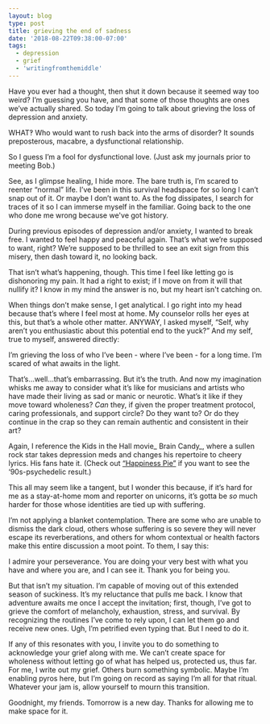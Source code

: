 ```yaml
---
layout: blog
type: post
title: grieving the end of sadness
date: '2018-08-22T09:38:00-07:00'
tags:
  - depression
  - grief
  - 'writingfromthemiddle'
---
```

Have you ever had a thought, then shut it down because it seemed way too weird? I’m guessing you have, and that some of those thoughts are ones we’ve actually shared. So today I’m going to talk about grieving the loss of depression and anxiety.

WHAT‽ Who would want to rush back into the arms of disorder? It sounds preposterous, macabre, a dysfunctional relationship.

So I guess I’m a fool for dysfunctional love. (Just ask my journals prior to meeting Bob.)

See, as I glimpse healing, I hide more. The bare truth is, I’m scared to reenter “normal” life. I’ve been in this survival headspace for so long I can’t snap out of it. Or maybe I don’t want to. As the fog dissipates, I search for traces of it so I can immerse myself in the familiar. Going back to the one who done me wrong because we've got history.

During previous episodes of depression and/or anxiety, I wanted to break free. I wanted to feel happy and peaceful again. That’s what we’re supposed to want, right? We’re supposed to be thrilled to see an exit sign from this misery, then dash toward it, no looking back.

That isn’t what’s happening, though. This time I feel like letting go is dishonoring my pain. It had a right to exist; if I move on from it will that nullify it? I know in my mind the answer is no, but my heart isn't catching on.

When things don’t make sense, I get analytical. I go right into my head because that’s where I feel most at home. My counselor rolls her eyes at this, but that’s a whole other matter. ANYWAY, I asked myself, “Self, why aren’t you enthusiastic about this potential end to the yuck?” And my self, true to myself, answered directly:

I’m grieving the loss of who I’ve been - where I’ve been - for a long time. I’m scared of what awaits in the light.

That’s…well…that’s embarrassing. But it’s the truth. And now my imagination whisks me away to consider what it’s like for musicians and artists who have made their living as sad or manic or neurotic. What’s it like if they move toward wholeness? _Can_ they, if given the proper treatment protocol, caring professionals, and support circle? Do they want to? Or do they continue in the crap so they can remain authentic and consistent in their art?

Again, I reference the Kids in the Hall movie_ Brain Candy_, where a sullen rock star takes depression meds and changes his repertoire to cheery lyrics. His fans hate it. (Check out [“Happiness Pie”](https://www.youtube.com/watch?v=W5xZ2NTq3CU) if you want to see the ‘90s-psychedelic result.)

This all may seem like a tangent, but I wonder this because, if it’s hard for me as a stay-at-home mom and reporter on unicorns, it’s gotta be _so_ much harder for those whose identities are tied up with suffering.

I’m not applying a blanket contemplation. There are some who are unable to dismiss the dark cloud, others whose suffering is so severe they will never escape its reverberations, and others for whom contextual or health factors make this entire discussion a moot point. To them, I say this:

I admire your perseverance. You are doing your very best with what you have and where you are, and I can see it. Thank you for being you.

But that isn’t my situation. I’m capable of moving out of this extended season of suckiness. It’s my reluctance that pulls me back. I know that adventure awaits me once I accept the invitation; first, though, I’ve got to grieve the comfort of melancholy, exhaustion, stress, and survival. By recognizing the routines I’ve come to rely upon, I can let them go and receive new ones. Ugh, I’m petrified even typing that. But I need to do it.

If any of this resonates with you, I invite you to do something to acknowledge your grief along with me. We can’t create space for wholeness without letting go of what has helped us, protected us, thus far. For me, I write out my grief. Others burn something symbolic. Maybe I’m enabling pyros here, but I’m going on record as saying I’m all for that ritual. Whatever your jam is, allow yourself to mourn this transition.

Goodnight, my friends. Tomorrow is a new day. Thanks for allowing me to make space for it.
